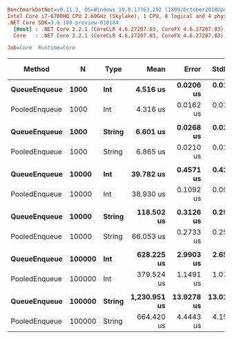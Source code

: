 ``` ini

BenchmarkDotNet=v0.11.3, OS=Windows 10.0.17763.292 (1809/October2018Update/Redstone5)
Intel Core i7-6700HQ CPU 2.60GHz (Skylake), 1 CPU, 8 logical and 4 physical cores
.NET Core SDK=3.0.100-preview-010184
  [Host] : .NET Core 2.2.1 (CoreCLR 4.6.27207.03, CoreFX 4.6.27207.03), 64bit RyuJIT
  Core   : .NET Core 2.2.1 (CoreCLR 4.6.27207.03, CoreFX 4.6.27207.03), 64bit RyuJIT

Job=Core  Runtime=Core  

```
|        Method |      N |   Type |         Mean |      Error |     StdDev | Ratio | Gen 0/1k Op | Gen 1/1k Op | Gen 2/1k Op | Allocated Memory/Op |
|-------------- |------- |------- |-------------:|-----------:|-----------:|------:|------------:|------------:|------------:|--------------------:|
|  **QueueEnqueue** |   **1000** |    **Int** |     **4.516 us** |  **0.0206 us** |  **0.0183 us** |  **1.00** |      **2.6779** |           **-** |           **-** |              **8440 B** |
| PooledEnqueue |   1000 |    Int |     4.316 us |  0.0162 us |  0.0152 us |  0.96 |      0.0153 |           - |           - |                64 B |
|               |        |        |              |            |            |       |             |             |             |                     |
|  **QueueEnqueue** |   **1000** | **String** |     **6.601 us** |  **0.0268 us** |  **0.0251 us** |  **1.00** |      **5.2719** |           **-** |           **-** |             **16616 B** |
| PooledEnqueue |   1000 | String |     6.865 us |  0.0210 us |  0.0197 us |  1.04 |      0.0153 |           - |           - |                64 B |
|               |        |        |              |            |            |       |             |             |             |                     |
|  **QueueEnqueue** |  **10000** |    **Int** |    **39.782 us** |  **0.4571 us** |  **0.4275 us** |  **1.00** |     **41.6260** |           **-** |           **-** |            **131416 B** |
| PooledEnqueue |  10000 |    Int |    38.930 us |  0.1092 us |  0.0912 us |  0.98 |           - |           - |           - |                64 B |
|               |        |        |              |            |            |       |             |             |             |                     |
|  **QueueEnqueue** |  **10000** | **String** |   **118.502 us** |  **0.3126 us** |  **0.2924 us** |  **1.00** |     **41.6260** |     **41.6260** |     **41.6260** |            **262472 B** |
| PooledEnqueue |  10000 | String |    66.053 us |  0.2733 us |  0.2556 us |  0.56 |           - |           - |           - |                64 B |
|               |        |        |              |            |            |       |             |             |             |                     |
|  **QueueEnqueue** | **100000** |    **Int** |   **628.225 us** |  **2.9903 us** |  **2.6509 us** |  **1.00** |    **207.0313** |    **166.9922** |    **165.0391** |           **1049905 B** |
| PooledEnqueue | 100000 |    Int |   379.524 us |  1.1491 us |  1.0748 us |  0.60 |           - |           - |           - |                64 B |
|               |        |        |              |            |            |       |             |             |             |                     |
|  **QueueEnqueue** | **100000** | **String** | **1,230.951 us** | **13.9278 us** | **13.0281 us** |  **1.00** |    **326.1719** |    **285.1563** |    **285.1563** |           **2098583 B** |
| PooledEnqueue | 100000 | String |   664.420 us |  4.4443 us |  4.1572 us |  0.54 |           - |           - |           - |                64 B |
